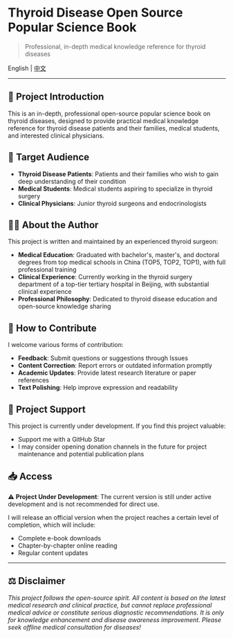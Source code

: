 # Thyroid Disease Open Source Popular Science Book

> Professional, in-depth medical knowledge reference for thyroid diseases

English | [中文](README.md)

---

## 📖 Project Introduction

This is an in-depth, professional open-source popular science book on thyroid diseases, designed to provide practical medical knowledge reference for thyroid disease patients and their families, medical students, and interested clinical physicians.

## 🎯 Target Audience

- **Thyroid Disease Patients**: Patients and their families who wish to gain deep understanding of their condition
- **Medical Students**: Medical students aspiring to specialize in thyroid surgery
- **Clinical Physicians**: Junior thyroid surgeons and endocrinologists

## 👨‍⚕️ About the Author

This project is written and maintained by an experienced thyroid surgeon:

- **Medical Education**: Graduated with bachelor's, master's, and doctoral degrees from top medical schools in China (TOP5, TOP2, TOP1), with full professional training
- **Clinical Experience**: Currently working in the thyroid surgery department of a top-tier tertiary hospital in Beijing, with substantial clinical experience
- **Professional Philosophy**: Dedicated to thyroid disease education and open-source knowledge sharing

## 🤝 How to Contribute

I welcome various forms of contribution:

- **Feedback**: Submit questions or suggestions through Issues
- **Content Correction**: Report errors or outdated information promptly
- **Academic Updates**: Provide latest research literature or paper references
- **Text Polishing**: Help improve expression and readability

## 💪 Project Support

This project is currently under development. If you find this project valuable:

- Support me with a GitHub Star
- I may consider opening donation channels in the future for project maintenance and potential publication plans

## 📥 Access

⚠️ **Project Under Development**: The current version is still under active development and is not recommended for direct use.

I will release an official version when the project reaches a certain level of completion, which will include:

- Complete e-book downloads
- Chapter-by-chapter online reading
- Regular content updates

---

## ⚖️ Disclaimer

*This project follows the open-source spirit. All content is based on the latest medical research and clinical practice, but cannot replace professional medical advice or constitute serious diagnostic recommendations. It is only for knowledge enhancement and disease awareness improvement. Please seek offline medical consultation for diseases!*